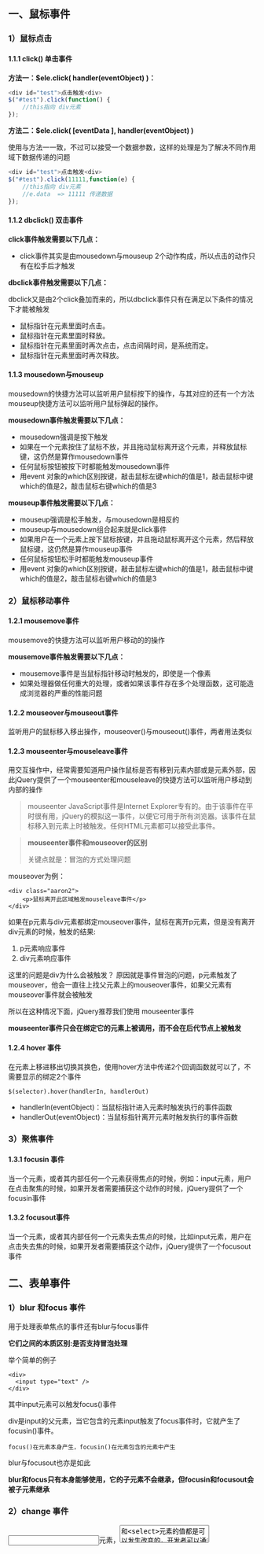 ## 一、鼠标事件

### 1）鼠标点击

#### 1.1.1 click() 单击事件

**方法一：$ele.click( handler(eventObject) )：**

```js
<div id="test">点击触发<div>
$("#test").click(function() {
    //this指向 div元素
});
```

**方法二：$ele.click( [eventData ], handler(eventObject) )**

使用与方法一一致，不过可以接受一个数据参数，这样的处理是为了解决不同作用域下数据传递的问题

```js
<div id="test">点击触发<div>
$("#test").click(11111,function(e) {
    //this指向 div元素
    //e.data  => 11111 传递数据
});
```

#### 1.1.2 dbclick() 双击事件

**click事件触发需要以下几点：**

- click事件其实是由mousedown与mouseup 2个动作构成，所以点击的动作只有在松手后才触发

**dbclick事件触发需要以下几点：**

dbclick又是由2个click叠加而来的，所以dbclick事件只有在满足以下条件的情况下才能被触发

- 鼠标指针在元素里面时点击。
- 鼠标指针在元素里面时释放。
- 鼠标指针在元素里面时再次点击，点击间隔时间，是系统而定。
- 鼠标指针在元素里面时再次释放。

#### 1.1.3 mousedown与mouseup

mousedown的快捷方法可以监听用户鼠标按下的操作，与其对应的还有一个方法mouseup快捷方法可以监听用户鼠标弹起的操作。

**mousedown事件触发需要以下几点：**

- mousedown强调是按下触发
- 如果在一个元素按住了鼠标不放，并且拖动鼠标离开这个元素，并释放鼠标键，这仍然是算作mousedown事件
- 任何鼠标按钮被按下时都能触发mousedown事件
- 用event 对象的which区别按键，敲击鼠标左键which的值是1，敲击鼠标中键which的值是2，敲击鼠标右键which的值是3

**mouseup事件触发需要以下几点：**

- mouseup强调是松手触发，与mousedown是相反的
- mouseup与mousedown组合起来就是click事件
- 如果用户在一个元素上按下鼠标按键，并且拖动鼠标离开这个元素，然后释放鼠标键，这仍然是算作mouseup事件
- 任何鼠标按钮松手时都能触发mouseup事件
- 用event 对象的which区别按键，敲击鼠标左键which的值是1，敲击鼠标中键which的值是2，敲击鼠标右键which的值是3

### 2）鼠标移动事件

#### 1.2.1 mousemove事件

mousemove的快捷方法可以监听用户移动的的操作

**mousemove事件触发需要以下几点：**

- mousemove事件是当鼠标指针移动时触发的，即使是一个像素
- 如果处理器做任何重大的处理，或者如果该事件存在多个处理函数，这可能造成浏览器的严重的性能问题

#### 1.2.2 mouseover与mouseout事件

监听用户的鼠标移入移出操作，mouseover()与mouseout()事件，两者用法类似

#### 1.2.3 mouseenter与mouseleave事件

用交互操作中，经常需要知道用户操作鼠标是否有移到元素内部或是元素外部，因此jQuery提供了一个mouseenter和mouseleave的快捷方法可以监听用户移动到内部的操作

> mouseenter JavaScript事件是Internet Explorer专有的。由于该事件在平时很有用，jQuery的模拟这一事件，以便它可用于所有浏览器。该事件在鼠标移入到元素上时被触发。任何HTML元素都可以接受此事件。

> **mouseenter事件和mouseover的区别**
>
> 关键点就是：冒泡的方式处理问题

mouseover为例：

```
<div class="aaron2">
    <p>鼠标离开此区域触发mouseleave事件</p>
</div>
```

如果在p元素与div元素都绑定mouseover事件，鼠标在离开p元素，但是没有离开div元素的时候，触发的结果:

1. p元素响应事件
2. div元素响应事件

这里的问题是div为什么会被触发？ 原因就是事件冒泡的问题，p元素触发了mouseover，他会一直往上找父元素上的mouseover事件，如果父元素有mouseover事件就会被触发

所以在这种情况下面，jQuery推荐我们使用 mouseenter事件

**mouseenter事件只会在绑定它的元素上被调用，而不会在后代节点上被触发**

#### 1.2.4 hover 事件

在元素上移进移出切换其换色，使用hover方法中传递2个回调函数就可以了，不需要显示的绑定2个事件

```
$(selector).hover(handlerIn, handlerOut)
```

- handlerIn(eventObject)：当鼠标指针进入元素时触发执行的事件函数
- handlerOut(eventObject)：当鼠标指针离开元素时触发执行的事件函数

### 3）聚焦事件

#### 1.3.1 focusin 事件

当一个元素，或者其内部任何一个元素获得焦点的时候，例如：input元素，用户在点击聚焦的时候，如果开发者需要捕获这个动作的时候，jQuery提供了一个focusin事件

#### 1.3.2 focusout事件

当一个元素，或者其内部任何一个元素失去焦点的时候，比如input元素，用户在点击失去焦的时候，如果开发者需要捕获这个动作，jQuery提供了一个focusout事件

## 二、表单事件

### 1）blur 和focus 事件

用于处理表单焦点的事件还有blur与focus事件

**它们之间的本质区别:是否支持冒泡处理**

举个简单的例子

```
<div>
  <input type="text" />
</div>
```

其中input元素可以触发focus()事件

div是input的父元素，当它包含的元素input触发了focus事件时，它就产生了focusin()事件。

```
focus()在元素本身产生，focusin()在元素包含的元素中产生
```

blur与focusout也亦是如此

**blur和focus只有本身能够使用，它的子元素不会继承，但focusin和focusout会被子元素继承**

### 2）change 事件

<input>元素，<textarea>和<select>元素的值都是可以发生改变的，开发者可以通过change事件去监听这些改变的动作

1. **input元素**：监听value值的变化，当有改变时，**失去焦点后触发**change事件。对于单选按钮和复选框，当用户用鼠标做出选择时，该事件立即触发。

2. **select元素**：对于下拉选择框，当用户用鼠标**作出选择时，该事件立即触发**

3. **textarea元素**：多行文本输入框，当有改变时，**失去焦点后触发**change事件

### 3）select 事件

当 textarea 或文本类型的 input 元素中的文本被选择时，会发生 select 事件。
这个函数会调用执行绑定到select事件的所有函数，包括浏览器的默认行为。可以通过在某个绑定的函数中返回false来防止触发浏览器的默认行为。

> select事件只能用于<input>元素与<textarea>元素

### 4）submit 提交事件

通过在<form>元素上绑定submit事件，开发者可以监听到用户的提交表单的的行为

具体能触发submit事件的行为：

- <input type="submit">
- <input type="image">
- <button type="submit">
- 当某些表单元素获取焦点时，敲击Enter（回车键）

> form元素是有默认提交表单的行为，如果通过submit处理的话，需要禁止浏览器的这个默认行为 传统的方式是调用事件对象  e.preventDefault() 来处理， jQuery中可以直接在函数中最后结尾return false即可

jQuery处理如下：

```js
$("#target").submit(function(data) { 
   return false; //阻止默认行为，提交表单
});
```

## 三、键盘事件

### 1）keydown() 与keyup() 事件

与基本事件参数处理一致

### 2）keypress()事件

在input元素上绑定keydown事件会发现一个问题：每次获取的内容都是之前输入的，当前输入的获取不到

**keypress事件与keydown和keyup的主要区别**

- 只能捕获单个字符，不能捕获组合键
- 无法响应系统功能键（如delete，backspace）
- 不区分小键盘和主键盘的数字字符

总而言之，KeyPress主要用来接收字母、数字等ANSI字符，而 KeyDown 和 KeyUP 事件过程可以处理任何不被 KeyPress 识别的击键。诸如：功能键（F1-F12）、编辑键、定位键以及任何这些键和键盘换档键的组合等。

## 四、多事件绑定

### 1）on() 的多事件绑定

1. **基本用法：**.on( events ,[ selector ] ,[ data ] )

最常见的给元素绑定一个点击事件，对比一下快捷方式与on方式的不同

```
$("#elem").click(function(){})  //快捷方式
$("#elem").on('click',function(){}) //on方式
```

2. **多个事件绑定同一个函数**

```
$("#elem").on("mouseover mouseout",function(){ });
```

通过空格分离，传递不同的事件名，可以同时绑定多个事件

3. **多个事件绑定不同函数**

```
$("#elem").on({
    mouseover:function(){},  
    mouseout:function(){}
});
```

通过空格分离，传递不同的事件名，可以同时绑定多个事件，每一个事件执行自己的回调方法

4. **将数据传递到处理程序**

```
function greet( event ) {
  alert( "Hello " + event.data.name ); //Hello 慕课网
}
$( "button" ).on( "click", {name: "慕课网"}, greet );
```

可以通过**第二参数（对象）**，当一个事件被触发时，将第二参数传递给事件处理函数

### 2）on() 的委托机制

**委托机制**

```
.on( events ,[ selector ] ,[ data ], handler(eventObject) )
```

在on的第二参数中提供了一个selector选择器，简单的来描述下

参考下面3层结构

```
<div class="left">
    <p class="aaron">
        <a>目标节点</a> //点击在这个元素上
    </p>
</div>
```

给出如下代码：

```
$("div").on("click",'a',"p",fn(e){alert(e.target.textContent)})
```

事件绑定在最上层div元素上，当用户触发在a元素上，事件将往上冒泡，一直会冒泡在div元素上。如果提供了第二参数，那么事件在往上冒泡的过程中遇到了选择器匹配的元素，将会触发事件回调函数

### 3）卸载事件off() 方法

- 通过.on()绑定的事件处理程序
- 通过off() 方法移除该绑定

根据`on`绑定事件的一些特性，`off`方法也可以通过相应的传递组合的事件名，名字空间，选择器或处理函数来移除绑定在元素上指定的事件处理函数。

绑定2个事件

```
$("elem").on("mousedown mouseup",fn)
```

删除一个事件

```
$("elem").off("mousedown")
```

删除所有事件

```
$("elem").off("mousedown mouseup")
```

快捷方式删除所有事件，这里不需要传递事件名了，节点上绑定的所有事件讲全部销毁

```
$("elem").off()
```

## 五、事件对象的使用

### 1）事件对象的作用

在不同浏览器之间事件对象的获取, 以及事件对象的属性都有差异。jQuery根据 W3C 标准规范了事件对象，所以在jQuery事件回调方法中获取到的事件对象是经过兼容后处理过的一个标准的跨浏览器对象

> event事件对象是用来记录一些事件发生时的相关信息的对象。事件对象只有事件发生时才会产生，并且只能是事件处理函数内部访问，在所有事件处理函数运行结束后，事件对象就被销毁

**event.target**

target 属性可以是注册事件时的元素，或者它的子元素。通常用于比较 event.target 和 this 来确定事件是不是由于冒泡而触发的。经常用于事件冒泡时处理事件委托

简单来说：**event.target代表当前触发事件的元素，可以通过当前元素对象的一系列属性来判断是不是我们想要的元素**

### 2）事件对象的属性和方法

1. **event.type**：获取事件的类型

2. **event.pageX** 和 **event.pageY**：获取鼠标当前相对于页面的坐标

3. **event.preventDefault() 方法**：阻止默认行为。

   我们可以用 event.isDefaultPrevented() 来确定这个方法是否(在那个事件对象上)被调用过了

4. **event.stopPropagation() 方法**：阻止事件冒泡。

   事件是可以冒泡的，为防止事件冒泡到DOM树上，也就是不触发的任何前辈元素上的事件处理函数

5. **event.which**：获取在鼠标单击时，单击的是鼠标的哪个键。

   左键报告1，中间键报告2，右键报告3

6. **event.currentTarget** : 在事件冒泡过程中的当前DOM元素。

   冒泡前的当前触发事件的DOM对象, 等同于this.

7. **this和event.target的区别：**

   js中事件是会冒泡的，所以this是可以变化的，但event.target不会变化，它永远是直接接受事件的目标DOM元素；

8. **.this和event.target都是dom对象**

   如果要使用jquey中的方法可以将他们转换为jquery对象。比如`this`和`$(this)`的使用、`event.target`和`$(event.target)`的使用；

## 六、自定义事件

### 1）trigger 事件

众所周知类似于mousedown、click、keydown等等这类型的事件都是浏览器提供的，通俗叫原生事件，这类型的事件是需要有交互行为才能被触发。

在jQuery通过on方法绑定一个原生事件

```
$('#elem').on('click', function() {
    alert("触发系统事件")
 });
```

alert需要执行的条件：必须有用户点击才可以。如果不同用户交互是否能在某一时刻自动触发该事件呢？jQuery解决了这个问题，提供了一个trigger方法来触发浏览器事件

所以我们可以这样：

```
$('#elem').trigger('click');
```

在绑定on的事件元素上，通过trigger方法就可以调用到alert了，**相当于模拟点击一次**

trigger除了能够触发浏览器事件，同时还支持自定义事件，并且自定义时间还支持传递参数

```
$('#elem').on('Aaron', function(event,arg1,arg2) {
    alert("自触自定义时间")
 });
$('#elem').trigger('Aaron',['参数1','参数2'])
```

> **trigger触发浏览器事件与自定义事件区别？**
>
> - **自定义事件对象，是jQuery模拟原生实现的**
> - **自定义事件可以传递参数**

### 2）triggerHandler 事件

trigger事件还有一个特性：**会在DOM树上冒泡**，所以如果要阻止冒泡就需要在事件处理程序中返回false或调用事件对象中的.stopPropagation() 方法可以使事件停止冒泡

trigger事件是具有触发原生与自定义能力的，但是存在一个不可避免的问题**： 事件对象event无法完美的实现**，毕竟一个是浏览器给的，一个是自己模拟的。尽管 .trigger() 模拟事件对象，但是它并没有完美的复制自然发生的事件，若要触发通过 jQuery 绑定的事件处理函数，而不触发原生的事件，使用.triggerHandler() 来代替

**triggerHandler与trigger的用法是一样的，重点看不同之处：**

- triggerHandler不会触发浏览器的默认行为，.triggerHandler( "submit" )将不会调用表单上的.submit()
- .trigger() 会影响所有与 jQuery 对象相匹配的元素，而 **.triggerHandler() 仅影响第一个匹配到的元素**
- 使用 **.triggerHandler() 触发的事件，并不会在 DOM 树中向上冒泡**。 如果它们不是由目标元素直接触发的，那么它就不会进行任何处理
- 与普通的方法返回 jQuery 对象(这样就能够使用链式用法)相反，.triggerHandler() 返回最后一个处理的事件的返回值。如果没有触发任何事件，会返回 undefined
